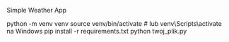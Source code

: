 Simple Weather App


python -m venv venv
source venv/bin/activate  # lub venv\Scripts\activate na Windows
pip install -r requirements.txt
python twoj_plik.py

